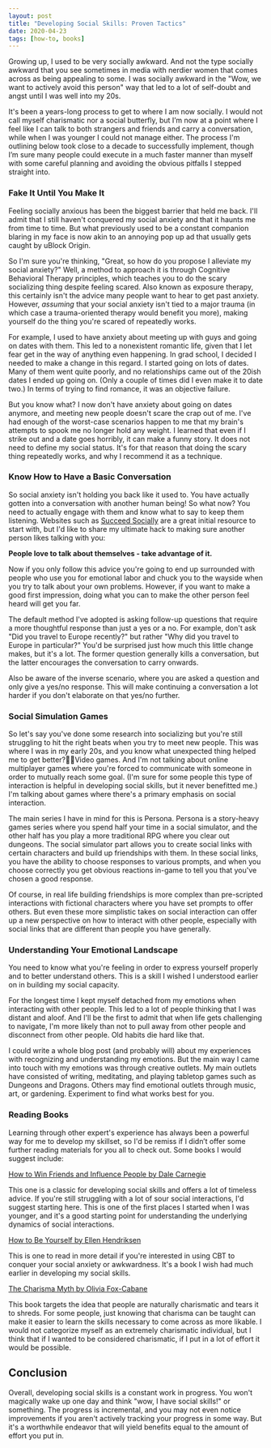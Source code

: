 ```yaml
---
layout: post
title: "Developing Social Skills: Proven Tactics"
date: 2020-04-23
tags: [how-to, books]
---
```


Growing up, I used to be very socially awkward. And not the type socially awkward that you see sometimes in media with nerdier women that comes across as being appealing to some. I was socially awkward in the "Wow, we want to actively avoid this person" way that led to a lot of self-doubt and angst until I was well into my 20s. 

It's been a years-long process to get to where I am now socially. I would not call myself charismatic nor a social butterfly, but I’m now at a point where I feel like I can talk to both strangers and friends and carry a conversation, while when I was younger I could not manage either. The process I'm outlining below took close to a decade to successfully implement, though I’m sure many people could execute in a much faster manner than myself with some careful planning and avoiding the obvious pitfalls I stepped straight into.

### Fake It Until You Make It

Feeling socially anxious has been the biggest barrier that held me back. I'll admit that I still haven't conquered my social anxiety and that it haunts me from time to time. But what previously used to be a constant companion blaring in my face is now akin to an annoying pop up ad that usually gets caught by uBlock Origin. 

So I'm sure you're thinking, "Great, so how do you propose I alleviate my social anxiety?" Well, a method to approach it is through Cognitive Behavioral Therapy principles, which teaches you to do the scary socializing thing despite feeling scared. Also known as exposure therapy, this certainly isn't the advice many people want to hear to get past anxiety. However, *assuming* that your social anxiety isn't tied to a major trauma (in which case a trauma-oriented therapy would benefit you more), making yourself do the thing you're scared of repeatedly works. 

For example, I used to have anxiety about meeting up with guys and going on dates with them. This led to a nonexistent romantic life, given that I let fear get in the way of anything even happening. In grad school, I decided I needed to make a change in this regard. I started going on lots of dates. Many of them went quite poorly, and no relationships came out of the 20ish dates I ended up going on. (Only a couple of times did I even make it to date two.) In terms of trying to find romance, it was an objective failure. 

But you know what? I now don't have anxiety about going on dates anymore, and meeting new people doesn't scare the crap out of me. I've had enough of the worst-case scenarios happen to me that my brain's attempts to spook me no longer hold any weight. I learned that even if I strike out and a date goes horribly, it can make a funny story. It does not need to define my social status. It's for that reason that doing the scary thing repeatedly works, and why I recommend it as a technique. 

### Know How to Have a Basic Conversation

So social anxiety isn't holding you back like it used to. You have actually gotten into a conversation with another human being! So what now? You need to actually engage with them and know what to say to keep them listening.
Websites such as [Succeed Socially](https://www.succeedsocially.com/) are a great initial resource to start with, but I'd like to share my ultimate hack to making sure another person likes talking with you:

**People love to talk about themselves - take advantage of it.**

Now if you only follow this advice you're going to end up surrounded with people who use you for emotional labor and chuck you to the wayside when you try to talk about your own problems. However, if you want to make a good first impression, doing what you can to make the other person feel heard will get you far. 

The default method I've adopted is asking follow-up questions that require a more thoughtful response than just a yes or a no. For example, don't ask "Did you travel to Europe recently?" but rather "Why did you travel to Europe in particular?" You'd be surprised just how much this little change makes, but it's a lot. The former question generally kills a conversation, but the latter encourages the conversation to carry onwards. 

Also be aware of the inverse scenario, where you are asked a question and only give a yes/no response. This will make continuing a conversation a lot harder if you don't elaborate on that yes/no further. 

### Social Simulation Games

So let's say you've done some research into socializing but you're still struggling to hit the right beats when you try to meet new people. This was where I was in my early 20s, and you know what unexpected thing helped me to get better?Video games. And I'm not talking about online multiplayer games where you're forced to communicate with someone in order to mutually reach some goal. (I'm sure for some people this type of interaction is helpful in developing social skills, but it never benefitted me.) I'm talking about games where there's a primary emphasis on social interaction.

The main series I have in mind for this is Persona. Persona is a story-heavy games series where you spend half your time in a social simulator, and the other half has you play a more traditional RPG where you clear out dungeons. The social simulator part allows you to create social links with certain characters and build up friendships with them. In these social links, you have the ability to choose responses to various prompts, and when you choose correctly you get obvious reactions in-game to tell you that you've chosen a good response.

Of course, in real life building friendships is more complex than pre-scripted interactions with fictional characters where you have set prompts to offer others. But even these more simplistic takes on social interaction can offer up a new perspective on how to interact with other people, especially with social links that are different than people you have generally.

### Understanding Your Emotional Landscape

You need to know what you're feeling in order to express yourself properly and to better understand others. This is a skill I wished I understood earlier on in building my social capacity. 

For the longest time I kept myself detached from my emotions when interacting with other people. This led to a lot of people thinking that I was distant and aloof. And I'll be the first to admit that when life gets challenging to navigate, I'm more likely than not to pull away from other people and disconnect from other people. Old habits die hard like that. 

I could write a whole blog post (and probably will) about my experiences with recognizing and understanding my emotions. But the main way I came into touch with my emotions was through creative outlets. My main outlets have consisted of writing, meditating, and playing tabletop games such as Dungeons and Dragons. Others may find emotional outlets through music, art, or gardening. Experiment to find what works best for you.

### Reading Books 

Learning through other expert's experience has always been a powerful way for me to develop my skillset, so I'd be remiss if I didn’t offer some further reading materials for you all to check out. Some books I would suggest include:

[How to Win Friends and Influence People by Dale Carnegie](https://www.goodreads.com/book/show/4865.How_to_Win_Friends_and_Influence_People)

This one is a classic for developing social skills and offers a lot of timeless advice. If you're still struggling with a lot of sour social interactions, I'd suggest starting here. This is one of the first places I started when I was younger, and it's a good starting point for understanding the underlying dynamics of social interactions.

[How to Be Yourself by Ellen Hendriksen](https://www.goodreads.com/book/show/34964986-how-to-be-yourself)

This is one to read in more detail if you're interested in using CBT to conquer your social anxiety or awkwardness. It's a book I wish had much earlier in developing my social skills. 

[The Charisma Myth by Olivia Fox-Cabane](https://www.goodreads.com/book/show/11910905-the-charisma-myth)

This book targets the idea that people are naturally charismatic and tears it to shreds. For some people, just knowing that charisma can be taught can make it easier to learn the skills necessary to come across as more likable. I would not categorize myself as an extremely charismatic individual, but I think that if I wanted to be considered charismatic, if I put in a lot of effort it would be possible. 

## Conclusion

Overall, developing social skills is a constant work in progress. You won't magically wake up one day and think "wow, I have social skills!" or something. The progress is incremental, and you may not even notice improvements if you aren't actively tracking your progress in some way. But it's a worthwhile endeavor that will yield benefits equal to the amount of effort you put in.
